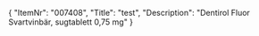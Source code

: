 {
  "ItemNr": "007408",
  "Title": "test",
  "Description": "Dentirol Fluor Svartvinbär, sugtablett 0,75 mg"
}